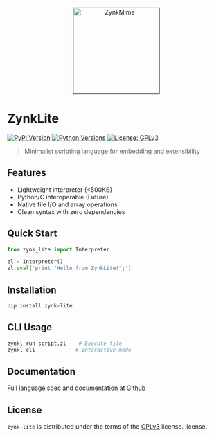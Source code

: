 <p align="center">
  <a href="" rel="noopener">
 <img width=200px height=200px src="../mimes/zl-mime.png" alt="ZynkMime"></a>
</p>

# ZynkLite

[![PyPI Version](https://img.shields.io/pypi/v/zynk-lite.svg)](https://pypi.org/project/zynk-lite)
[![Python Versions](https://img.shields.io/pypi/pyversions/zynk-lite.svg)](https://pypi.org/project/zynk-lite)
[![License: GPLv3](https://img.shields.io/badge/License-GPLv3-blue.svg)](https://www.gnu.org/licenses/gpl-3.0)

> Minimalist scripting language for embedding and extensibility

## Features

- Lightweight interpreter (<500KB)
- Python/C interoperable (Future)
- Native file I/O and array operations
- Clean syntax with zero dependencies

## Quick Start

```python
from zynk_lite import Interpreter

zl = Interpreter()
zl.eval('print "Hello from ZynkLite!";')
```

## Installation
```bash
pip install zynk-lite
```

## CLI Usage
```bash
zynkl run script.zl    # Execute file
zynkl cli             # Interactive mode
```

## Documentation
Full language spec and documentation at [Github](https://github.com/Guille-ux/ZynkLite)

## License

`zynk-lite` is distributed under the terms of the [GPLv3](https://spdx.org/licenses/GPL-3.0-or-later.html) license. license.